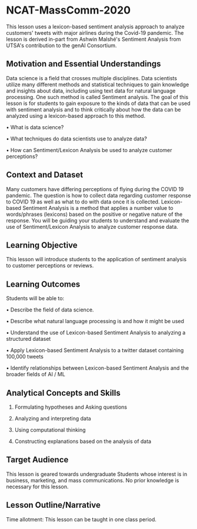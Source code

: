 # NCAT-MassComm-2020
This lesson uses a lexicon-based sentiment analysis approach to analyze customers' tweets with major airlines during the Covid-19 pandemic. The lesson is derived in-part from Ashwin Malshé's Sentiment Analysis from UTSA's contribution to the genAI Consortium.


## Motivation and Essential Understandings

Data science is a field that crosses multiple disciplines.  Data scientists utilize many different methods and statistical techniques to gain knowledge and insights about data, including using text data for natural language processing. One such method is called Sentiment analysis.  The goal of this lesson is for students to gain exposure to the kinds of data that can be used with sentiment analysis and to think critically about how the data can be analyzed using a lexicon-based approach to this method.

•	What is data science?

• What techniques do data scientists use to analyze data?

•	How can Sentiment/Lexicon Analysis be used to analyze customer perceptions?

## Context and Dataset

Many customers have differing perceptions of flying during the COVID 19 pandemic. The question is how to collect data regarding customer response to COVID 19 as well as what to do with data once it is collected.  Lexicon-based Sentiment Analysis is a method that applies a number value to words/phrases (lexicons) based on the positive or negative nature of the response. You will be guiding your students to understand and evaluate the use of Sentiment/Lexicon Analysis to analyze customer response data.


## Learning Objective
This lesson will introduce students to the application of sentiment analysis to customer perceptions or reviews.

## Learning Outcomes

Students will be able to:

•	Describe the field of data science.

•	Describe what natural language processing is and how it might be used

•	Understand the use of Lexicon-based Sentiment Analysis to analyzing a structured dataset

•	Apply Lexicon-based Sentiment Analysis to a twitter dataset containing 100,000 tweets

•	Identify relationships between Lexicon-based Sentiment Analysis and the broader fields of AI / ML


## Analytical Concepts and Skills 

1.	Formulating hypotheses and Asking questions

2.	Analyzing and interpreting data 

3.	Using computational thinking

4.	Constructing explanations based on the analysis of data

## Target Audience

This lesson is geared towards undergraduate Students whose interest is in business, marketing, and mass communications. No prior knowledge is necessary for this lesson.


## Lesson Outline/Narrative

Time allotment: This lesson can be taught in one class period.
